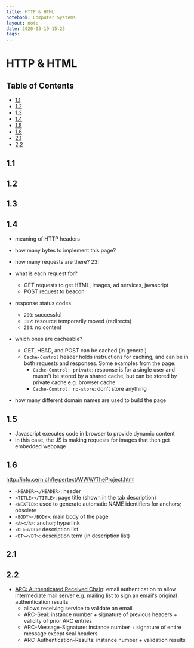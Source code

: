 ```yaml
---
title: HTTP & HTML
notebook: Computer Systems
layout: note
date: 2020-03-19 15:25
tags: 
...
```


# HTTP & HTML

[TOC]: #

## Table of Contents
- [1.1](#11)
- [1.2](#12)
- [1.3](#13)
- [1.4](#14)
- [1.5](#15)
- [1.6](#16)
- [2.1](#21)
- [2.2](#22)


## 1.1


## 1.2


## 1.3

## 1.4

- meaning of HTTP headers

- how many bytes to implement this page?

- how many requests are there? 23!
- what is each request for?
  - GET requests to get HTML, images, ad services, javascript
  - POST request to beacon
- response status codes
  - `200`: successful
  - `302`: resource temporarily moved (redirects)
  - `204`: no content


- which ones are cacheable?
  - GET, HEAD, and POST can be cached (in general)
  - `Cache-Control` header holds instructions for caching, and can be in both
    requests and responses.  Some examples from the page:
    - `Cache-Control: private`: response is for a single user and mustn't be stored
      by a shared cache, but can be stored by private cache e.g. browser cache
    - `Cache-Control: no-store`: don't store anything
- how many different domain names are used to build the page

## 1.5

- Javascript executes code in browser to provide dynamic content
- in this case, the JS is making requests for images that then get
  embedded webpage

## 1.6

http://info.cern.ch/hypertext/WWW/TheProject.html

- `<HEADER></HEADER>`: header
- `<TITLE></TITLE>`: page title (shown in the tab description)
- `<NEXTID>`: used to generate automatic NAME identifiers for anchors; obsolete
- `<BODY></BODY>`: main body of the page
- `<A></A>`: anchor; hyperlink
- `<DL></DL>`: description list
- `<DT></DT>`: description term (in description list)

## 2.1

## 2.2

- [ARC: Authenticated Received Chain](https://en.m.wikipedia.org/wiki/Authenticated_Received_Chain):
  email authentication to allow intermediate
  mail server e.g. mailing list to sign an email's original authentication results
  - allows receiving service to validate an email
  - ARC-Seal: instance number + signature of previous headers + validity of prior ARC entries
  - ARC-Message-Signature: instance number + signature of entire message except seal headers
  - ARC-Authentication-Results: instance number + validation results
